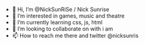 - 👋 Hi, I’m @NickSunRiSe / Nick Sunrise
- 👀 I’m interested in games, music and theatre
- 🌱 I’m currently learning css, js, html
- 💞️ I’m looking to collaborate on with i am
- 📫 How to reach me there and twitter @nicksunris

<!---
NickSunRiSe/NickSunRiSe is a ✨ special ✨ repository because its `README.md` (this file) appears on your GitHub profile.
You can click the Preview link to take a look at your changes.
--->
